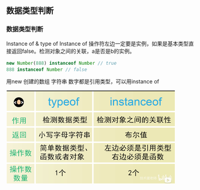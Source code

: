 ## 数据类型判断
### 数据类型判断
Instance of & type of
Instance of 操作符左边一定要是实例，如果是基本类型直接返回false。检测对象之间的关联，a是否是b的实例。 
```js
new Number(888) instanceof Number // true
888 instanceof Number // false

```
用new 创建的数组 字符串 数字都是引用类型，可以用instance of

[comment]: <> (![An image]&#40;./img1.png&#41;)
<img src="./img1.png" width = "450" height = "250" align=center />

[comment]: <> (## 数据类型判断2)
